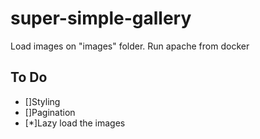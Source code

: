 # super-simple-gallery
Load images on "images" folder. Run apache from docker

## To Do
* []Styling
* []Pagination
* [*]Lazy load the images
